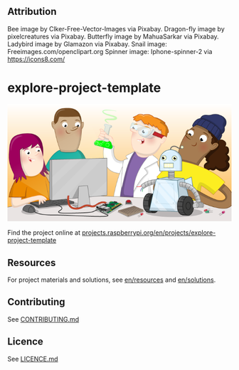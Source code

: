 ## Attribution
Bee image by Clker-Free-Vector-Images via Pixabay.
Dragon-fly image by pixelcreatures via Pixabay.
Butterfly image by MahuaSarkar via Pixabay.
Ladybird image by Glamazon via Pixabay.
Snail image: Freeimages.com/openclipart.org
Spinner image: Iphone-spinner-2 via https://icons8.com/

# explore-project-template

![explore-project-template](banner.png)

Find the project online at [projects.raspberrypi.org/en/projects/explore-project-template](https://projects.raspberrypi.org/en/projects/explore-project-template)

## Resources
For project materials and solutions, see [en/resources](https://github.com/raspberrypilearning/explore-project-template/tree/master/en/resources) and [en/solutions](https://github.com/raspberrypilearning/explore-project-template/tree/master/en/solutions).

## Contributing
See [CONTRIBUTING.md](CONTRIBUTING.md)

## Licence
See [LICENCE.md](LICENCE.md)

